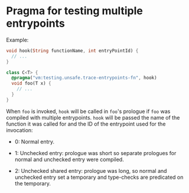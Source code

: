 # Pragma for testing multiple entrypoints

Example:

```dart
void hook(String functionName, int entryPointId) {
  // ...
}

class C<T> {
  @pragma("vm:testing.unsafe.trace-entrypoints-fn", hook)
  void foo(T x) {
    // ...
  }
}
```

When `foo` is invoked, `hook` will be called in `foo`'s prologue if `foo` was
compiled with multiple entrypoints. `hook` will be passed the name of the
function it was called for and the ID of the entrypoint used for the invocation:

- 0: Normal entry.

- 1: Unchecked entry: prologue was short so separate prologues for normal and
  unchecked entry were compiled.

- 2: Unchecked shared entry: prologue was long, so normal and unchecked entry
  set a temporary and type-checks are predicated on the temporary.
